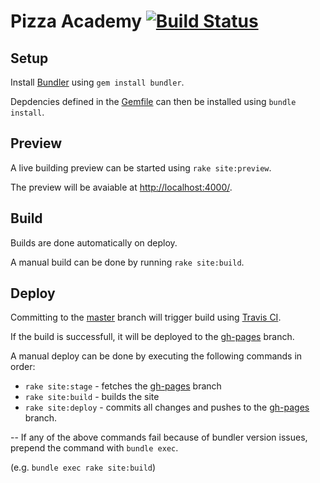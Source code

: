# Pizza Academy [![Build Status](https://travis-ci.org/absolute413/PizzaAcademy-Preview.svg?branch=master)](https://travis-ci.org/absolute413/PizzaAcademy-Preview)




## Setup
Install [Bundler](http://bundler.io/) using ```gem install bundler```.

Depdencies defined in the [Gemfile](Gemfile) can then be installed using ```bundle install```.




## Preview
A live building preview can be started using ```rake site:preview```.

The preview will be avaiable at [http://localhost:4000/](http://localhost:4000/).




## Build
Builds are done automatically on deploy.

A manual build can be done by running ```rake site:build```.




## Deploy
Committing to the [master](tree/master) branch will trigger build using [Travis CI](https://travis-ci.org).

If the build is successfull, it will be deployed to the [gh-pages](tree/gh-pages) branch.

A manual deploy can be done by executing the following commands in order:
* ```rake site:stage```  - fetches the [gh-pages](tree/gh-pages) branch
* ```rake site:build```  - builds the site
* ```rake site:deploy``` - commits all changes and pushes to the [gh-pages](tree/gh-pages) branch.




--
If any of the above commands fail because of bundler version issues, prepend the command with ```bundle exec```.

(e.g. ```bundle exec rake site:build```)
